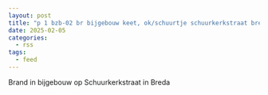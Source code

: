 ```yaml
---
layout: post
title: "p 1 bzb-02 br bijgebouw keet, ok/schuurtje schuurkerkstraat breda 203132"
date: 2025-02-05
categories: 
  - rss
tags: 
  - feed
---
```


Brand in bijgebouw op Schuurkerkstraat in Breda
